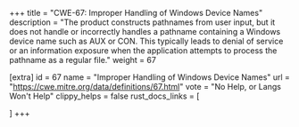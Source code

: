 +++
title = "CWE-67: Improper Handling of Windows Device Names"
description	= "The product constructs pathnames from user input, but it does not handle or incorrectly handles a pathname containing a Windows device name such as AUX or CON. This typically leads to denial of service or an information exposure when the application attempts to process the pathname as a regular file."
weight = 67

[extra]
id = 67
name = "Improper Handling of Windows Device Names"
url = "https://cwe.mitre.org/data/definitions/67.html"
vote = "No Help, or Langs Won't Help"
clippy_helps = false
rust_docs_links = [
	
]
+++

